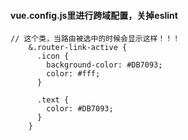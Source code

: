 #### vue.config.js里进行跨域配置，关掉eslint



```
// 这个类，当路由被选中的时候会显示这样！！！
    &.router-link-active {
      .icon {
        background-color: #DB7093;
        color: #fff;
      }

      .text {
        color: #DB7093;
      }
    }
```

